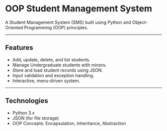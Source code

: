 # OOP Student Management System

A Student Management System (SMS) built using Python and Object-Oriented Programming (OOP) principles.

---

## Features
- Add, update, delete, and list students.
- Manage Undergraduate students with minors.
- Store and load student records using JSON.
- Input validation and exception handling.
- Interactive, menu-driven system.

---

## Technologies
- Python 3.x
- JSON (for file storage)
- OOP Concepts: Encapsulation, Inheritance, Abstraction